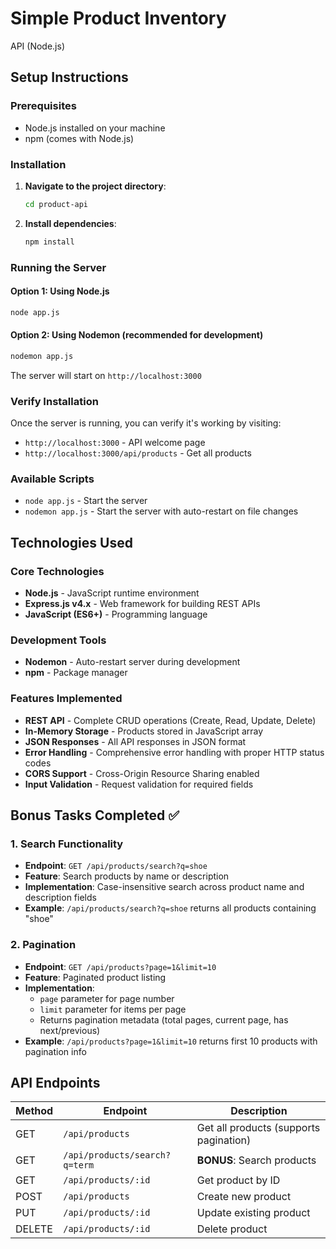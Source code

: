 # Simple Product Inventory

API (Node.js)

## Setup Instructions

### Prerequisites
- Node.js installed on your machine
- npm (comes with Node.js)

### Installation

1. **Navigate to the project directory**:
   ```bash
   cd product-api
   ```

2. **Install dependencies**:
   ```bash
   npm install
   ```

### Running the Server

#### Option 1: Using Node.js
```bash
node app.js
```

#### Option 2: Using Nodemon (recommended for development)
```bash
nodemon app.js
```

The server will start on `http://localhost:3000`

### Verify Installation
Once the server is running, you can verify it's working by visiting:
- `http://localhost:3000` - API welcome page
- `http://localhost:3000/api/products` - Get all products

### Available Scripts
- `node app.js` - Start the server
- `nodemon app.js` - Start the server with auto-restart on file changes

## Technologies Used

### Core Technologies
- **Node.js** - JavaScript runtime environment
- **Express.js v4.x** - Web framework for building REST APIs
- **JavaScript (ES6+)** - Programming language

### Development Tools
- **Nodemon** - Auto-restart server during development
- **npm** - Package manager

### Features Implemented
- **REST API** - Complete CRUD operations (Create, Read, Update, Delete)
- **In-Memory Storage** - Products stored in JavaScript array
- **JSON Responses** - All API responses in JSON format
- **Error Handling** - Comprehensive error handling with proper HTTP status codes
- **CORS Support** - Cross-Origin Resource Sharing enabled
- **Input Validation** - Request validation for required fields

## Bonus Tasks Completed ✅

### 1. Search Functionality
- **Endpoint**: `GET /api/products/search?q=shoe`
- **Feature**: Search products by name or description
- **Implementation**: Case-insensitive search across product name and description fields
- **Example**: `/api/products/search?q=shoe` returns all products containing "shoe"

### 2. Pagination
- **Endpoint**: `GET /api/products?page=1&limit=10`
- **Feature**: Paginated product listing
- **Implementation**: 
  - `page` parameter for page number
  - `limit` parameter for items per page
  - Returns pagination metadata (total pages, current page, has next/previous)
- **Example**: `/api/products?page=1&limit=10` returns first 10 products with pagination info

## API Endpoints

| Method | Endpoint | Description |
|--------|----------|-------------|
| GET | `/api/products` | Get all products (supports pagination) |
| GET | `/api/products/search?q=term` | **BONUS**: Search products |
| GET | `/api/products/:id` | Get product by ID |
| POST | `/api/products` | Create new product |
| PUT | `/api/products/:id` | Update existing product |
| DELETE | `/api/products/:id` | Delete product |

